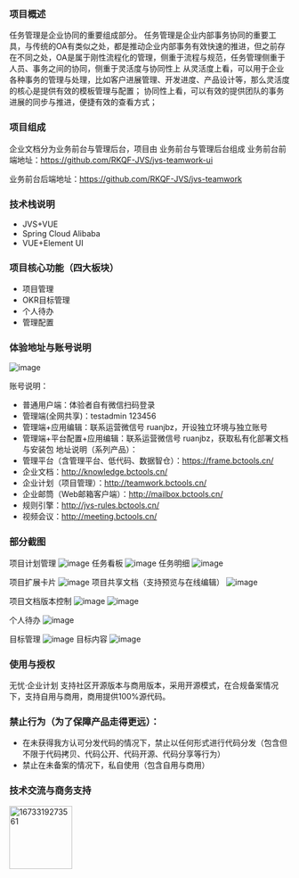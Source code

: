 

### 项目概述
任务管理是企业协同的重要组成部分。
     任务管理是企业内部事务协同的重要工具，与传统的OA有类似之处，都是推动企业内部事务有效快速的推进，但之前存在不同之处，OA是属于刚性流程化的管理，侧重于流程与规范，任务管理侧重于人员、事务之间的协同，侧重于灵活度与协同性上
    从灵活度上看，可以用于企业各种事务的管理与处理，比如客户进展管理、开发进度、产品设计等，那么灵活度的核心是提供有效的模板管理与配置；
协同性上看，可以有效的提供团队的事务进展的同步与推进，便捷有效的查看方式；


### 项目组成
企业文档分为业务前台与管理后台，项目由 业务前台与管理后台组成
业务前台前端地址：https://github.com/RKQF-JVS/jvs-teamwork-ui

业务前台后端地址：https://github.com/RKQF-JVS/jvs-teamwork


### 技术栈说明
* JVS+VUE
* Spring Cloud Alibaba
* VUE+Element UI

### 项目核心功能（四大板块）
* 项目管理
* OKR目标管理
* 个人待办
* 管理配置


### 体验地址与账号说明
![image](https://user-images.githubusercontent.com/94048608/211460836-1923873a-21f4-4e7b-89fa-3a3839ef01d4.png)

账号说明：
* 普通用户端：体验者自有微信扫码登录
* 管理端(全网共享)：testadmin 123456
* 管理端+应用编辑：联系运营微信号 ruanjbz，开设独立环境与独立账号
* 管理端+平台配置+应用编辑：联系运营微信号 ruanjbz，获取私有化部署文档与安装包
地址说明（系列产品）：
* 管理平台（含管理平台、低代码、数据智仓）：https://frame.bctools.cn/
* 企业文档：http://knowledge.bctools.cn/
* 企业计划（项目管理）：http://teamwork.bctools.cn/
* 企业邮筒（Web邮箱客户端）：http://mailbox.bctools.cn/
* 规则引擎：http://jvs-rules.bctools.cn/
* 视频会议：http://meeting.bctools.cn/



### 部分截图
项目计划管理
![image](https://user-images.githubusercontent.com/94048608/211461018-25450d2b-f073-41b7-81bd-c303fb74c9ec.png)
任务看板
![image](https://user-images.githubusercontent.com/94048608/211461046-6db64b15-1223-4a40-b0cb-2d5fd2921e4e.png)
任务明细
![image](https://user-images.githubusercontent.com/94048608/211461757-6d26628e-29ae-492c-9a94-5577f904509c.png)

项目扩展卡片
![image](https://user-images.githubusercontent.com/94048608/211461173-a65a28db-da72-4ad6-ae5f-dcd6b2919496.png)
项目共享文档（支持预览与在线编辑）
![image](https://user-images.githubusercontent.com/94048608/211461324-fed77e93-f257-4acf-8b99-5a2a2b9e549f.png)

项目文档版本控制
![image](https://user-images.githubusercontent.com/94048608/211461354-d33a5650-bc74-4d22-a645-4805037181e0.png)
![image](https://user-images.githubusercontent.com/94048608/211461374-ea2ef166-79b9-4bbf-9fed-8bf426c447a9.png)

个人待办
![image](https://user-images.githubusercontent.com/94048608/211461521-f21d4608-c125-4001-8b89-f49d2a318374.png)

目标管理
![image](https://user-images.githubusercontent.com/94048608/211461607-a7cc7403-1a6c-4d15-94d5-91f9645db357.png)
目标内容
![image](https://user-images.githubusercontent.com/94048608/211461654-3b47bfbf-2bf6-435d-88bc-b6054828ad58.png)





### 使用与授权
无忧·企业计划 支持社区开源版本与商用版本，采用开源模式，在合规备案情况下，支持自用与商用，商用提供100%源代码。
### 禁止行为（为了保障产品走得更远）：
* 在未获得我方认可分发代码的情况下，禁止以任何形式进行代码分发（包含但不限于代码拷贝、代码公开、代码开源、代码分享等行为）
* 禁止在未备案的情况下，私自使用（包含自用与商用）


### 技术交流与商务支持
<img width="113" alt="1673319273561" src="https://guanwang-2022.oss-cn-chengdu.aliyuncs.com/%E7%BE%A4%E4%BA%8C%E7%BB%B4%E7%A0%81.png">
